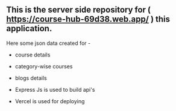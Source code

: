 ## This is the server side repository for ( https://course-hub-69d38.web.app/ ) this application.

Here some json data created for -
  * course details
  * category-wise courses
  * blogs details
  
 * Express Js is used to build api's
 * Vercel is used for deploying
